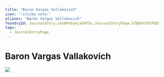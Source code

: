 ```yaml
---
title: "Baron Vargas Vallakovich"
icon: ":sticky-note:"
aliases: "Baron Vargas Vallakovich"
foundryId: JournalEntry.cGsWPn6ymjxD4Y5s.JournalEntryPage.b7BD4rO3tPUEmCHX
tags:
  - JournalEntryPage
---
```


# Baron Vargas Vallakovich
![](ddb-images\adventures\misc\VargasLydia.jpg)